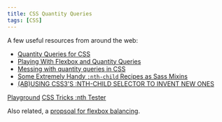 ```yaml
---
title: CSS Quantity Queries
tags: [CSS]
---
```

A few useful resources from around the web:

* [Quantity Queries for CSS](https://alistapart.com/article/quantity-queries-for-css/)
* [Playing With Flexbox and Quantity Queries](https://www.aaron-gustafson.com/notebook/playing-with-flexbox-and-quantity-queries/)
* [Messing with quantity queries in CSS](http://www.lottejackson.com/learning/messing-with-quantity-queries)
* [Some Extremely Handy `:nth-child` Recipes as Sass Mixins](https://css-tricks.com/extremely-handy-nth-child-recipes-sass-mixins/)
* [(AB)USING CSS3'S :NTH-CHILD SELECTOR TO INVENT NEW ONES](https://grack.com/blog/2015/01/09/abusing-css3-selectors/)

[Playground](https://quantityqueries.com/)
[CSS Tricks :nth Tester](https://css-tricks.com/examples/nth-child-tester/)

Also related, a [propsoal for flexbox balancing](https://github.com/w3c/csswg-drafts/issues/3070).

